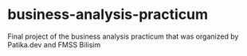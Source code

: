 # business-analysis-practicum
Final project of the business analysis practicum that was organized by Patika.dev and FMSS Bilisim 

